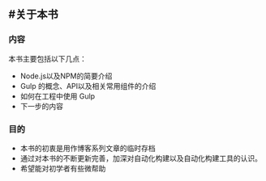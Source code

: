 #关于本书
---
### 内容
本书主要包括以下几点：

- Node.js以及NPM的简要介绍
- Gulp 的概念、API以及相关常用组件的介绍
- 如何在工程中使用 Gulp
- 下一步的内容

### 目的

- 本书的初衷是用作博客系列文章的临时存档
- 通过对本书的不断更新完善，加深对自动化构建以及自动化构建工具的认识。
- 希望能对初学者有些微帮助



